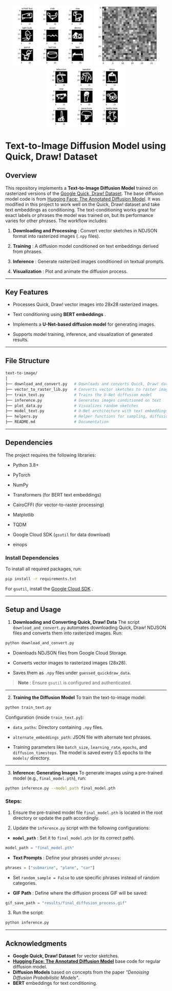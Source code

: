<p align="center">
    <img src="assets/examples1.png" alt="Image 1" width="250">
    <img src="assets/diffusion.gif" alt="GIF" width="210">
    <img src="assets/examples2.png" alt="Image 2" width="250">
</p>


# Text-to-Image Diffusion Model using Quick, Draw! Dataset

## Overview

This repository implements a **Text-to-Image Diffusion Model** trained on rasterized versions of the [Google Quick, Draw! Dataset](https://quickdraw.withgoogle.com/data). The base diffusion model code is from [Hugging Face: The Annotated Diffusion Model](https://huggingface.co/blog/annotated-diffusion). It was modified in this project to work well on the Quick, Draw! dataset and take text embeddings as conditioning. The text-conditioning works great for exact labels or phrases the model was trained on, but its performance varies for other phrases.
The workflow includes:

1. **Downloading and Processing** : Convert vector sketches in NDJSON format into rasterized images (`.npy` files).

2. **Training** : A diffusion model conditioned on text embeddings derived from phrases.

3. **Inference** : Generate rasterized images conditioned on textual prompts.

4. **Visualization** : Plot and animate the diffusion process.

---

## Key Features

- Processes Quick, Draw! vector images into 28x28 rasterized images.

- Text conditioning using **BERT embeddings** .

- Implements a **U-Net-based diffusion model** for generating images.

- Supports model training, inference, and visualization of generated results.

---

## File Structure

```graphql
text-to-image/
│
├── download_and_convert.py   # Downloads and converts Quick, Draw! data
├── vector_to_raster_lib.py   # Converts vector sketches to raster images
├── train_text.py             # Trains the U-Net diffusion model
├── inference.py              # Generates images conditioned on text
├── plot_data.py              # Visualizes random sketches
├── model_text.py             # U-Net architecture with text embeddings
├── helpers.py                # Helper functions for sampling, diffusion, etc.
├── README.md                 # Documentation
```

---

## Dependencies

The project requires the following libraries:

- Python 3.8+

- PyTorch

- NumPy

- Transformers (for BERT text embeddings)

- CairoCFFI (for vector-to-raster processing)

- Matplotlib

- TQDM

- Google Cloud SDK (`gsutil` for data download)

- einops

### Install Dependencies

To install all required packages, run:

```bash
pip install -r requirements.txt
```

For `gsutil`, install the [Google Cloud SDK]() .

---

## Setup and Usage

1. **Downloading and Converting Quick, Draw! Data** The script `download_and_convert.py` automates downloading Quick, Draw! NDJSON files and converts them into rasterized images.
   Run:

```bash
python download_and_convert.py
```

- Downloads NDJSON files from Google Cloud Storage.

- Converts vector images to rasterized images (28x28).

- Saves them as `.npy` files under `guessed_quickdraw_data`.

> **Note** : Ensure `gsutil` is configured and authenticated.

---

2. **Training the Diffusion Model**
   To train the text-to-image model:

```bash
python train_text.py
```

Configuration (inside `train_text.py`):

- `data_paths`: Directory containing `.npy` files.

- `alternate_embeddings_path`: JSON file with alternate text phrases.

- Training parameters like `batch_size`, `learning_rate`, `epochs`, and `diffusion_timesteps`.
  The model is saved every 0.5 epochs to the `models/` directory.

---

3. **Inference: Generating Images** To generate images using a pre-trained model (e.g., `final_model.pth`), run:

```bash
python inference.py --model_path final_model.pth
```

### Steps:

1. Ensure the pre-trained model file `final_model.pth` is located in the root directory or update the path accordingly.

2. Update the `inference.py` script with the following configurations:

- **`model_path`** : Set it to `final_model.pth` (or its correct path).

```python
model_path = "final_model.pth"
```

- **Text Prompts** : Define your phrases under `phrases`:

```python
phrases = ["submarine", "plane", "car"]
```

- Set `random_sample = False` to use specific phrases instead of random categories.

- **GIF Path** : Define where the diffusion process GIF will be saved:

```python
gif_save_path = "results/final_diffusion_process.gif"
```

3. Run the script:

```bash
python inference.py
```
---

## Acknowledgments

- **Google Quick, Draw! Dataset** for vector sketches.
- **[Hugging Face: The Annotated Diffusion Model](https://huggingface.co/blog/annotated-diffusion)** base code for regular diffusion model.
- **Diffusion Models** based on concepts from the paper _"Denoising Diffusion Probabilistic Models"_.
- **BERT** embeddings for text conditioning.
